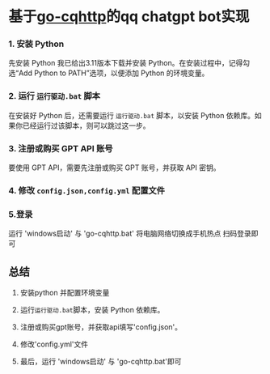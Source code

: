 # 基于<a href="https://github.com/Mrs4s/go-cqhttp">go-cqhttp</a>的qq chatgpt bot实现

### 1. 安装 Python

先安装 Python 我已给出3.11版本下载并安装 Python。在安装过程中，记得勾选“Add Python to PATH”选项，以便添加 Python 的环境变量。

### 2. 运行 `运行驱动.bat` 脚本

在安装好 Python 后，还需要运行 `运行驱动.bat` 脚本，以安装 Python 依赖库。如果你已经运行过该脚本，则可以跳过这一步。

### 3. 注册或购买 GPT API 账号

要使用 GPT API，需要先注册或购买 GPT  账号，并获取 API 密钥。

### 4. 修改 `config.json,config.yml` 配置文件

### 5.登录

运行 'windows启动' 与 'go-cqhttp.bat'
将电脑网络切换成手机热点 扫码登录即可


## 总结

1. 安装python 并配置环境变量

2. 运行`运行驱动.bat`脚本，安装 Python 依赖库。

3. 注册或购买gpt账号，并获取api填写'config.json'。

4. 修改'config.yml'文件

4. 最后，运行 'windows启动' 与 'go-cqhttp.bat'即可

